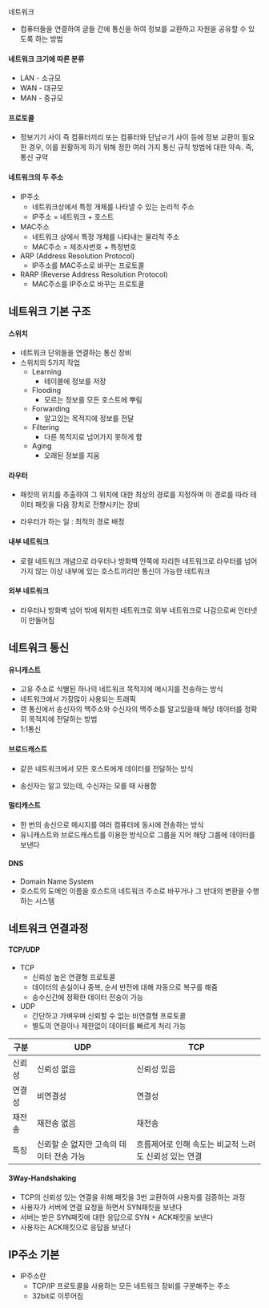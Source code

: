 네트워크

* 컴퓨터들을 연결하여 글들 간에 통신을 하여 정보를 교환하고 자원을 공유할 수 있도록 하는 방법



#### 네트워크 크기에 따른 분류

* LAN - 소규모
* WAN - 대규모
* MAN - 중규모



#### 프로토콜

* 정보기기 사이 즉 컴퓨터끼리 또는 컴퓨터와 단남ㄹ기 사이 등에 정보 교환이 필요한 경우, 이를 원활하게 하기 위해 정한 여러 가지 통신 규칙 방법에 대한 약속. 즉, 통신 규약



#### 네트워크의 두 주소

* IP주소
  * 네트워크상에서 특정 개체를 나타낼 수 있는 논리적 주소
  * IP주소 = 네트워크 + 호스트
* MAC주소
  * 네트워크 상에서 특정 개체를 나타내는 물리적 주소
  * MAC주소 = 제조사번호 + 특정번호
* ARP (Address Resolution Protocol)
  * IP주소를 MAC주소로 바꾸는 프로토콜
* RARP (Reverse Address Resolution Protocol)
  * MAC주소를 IP주소로 바꾸는 프로토콜



## 네트워크 기본 구조

#### 스위치

* 네트워크 단위들을 연결하는 통신 장비
* 스위치의 5가지 작업
  * Learning
    * 테이블에 정보를 저장
  * Flooding
    * 모르는 정보를 모든 호스트에 뿌림
  * Forwarding
    * 알고있는 목적지에 정보를 전달
  * Filtering
    * 다른 목적지로 넘어가지 못하게 함
  * Aging
    * 오래된 정보를 지움



#### 라우터

* 패킷의 위치를 추출하여 그 위치에 대한 최상의 경로를 지정하며 이 경로를 따라 테이터 패킷을 다음 장치로 전향시키는 장비

* 라우터가 하는 일 : 최적의 경로 배정



#### 내부 네트워크

* 로컬 네트워크 개념으로 라우터나 방화벽 안쪽에 자리한 네트워크로 라우터를 넘어가지 않는 이상 내부에 있는 호스트끼리만 통신이 가능한 네트워크



#### 외부 네트워크

* 라우터나 방화벽 넘어 밖에 위치한 네트워크로 외부 네트워크로 나감으로써 인터넷이 만들어짐



## 네트워크 통신

#### 유니캐스트

* 고유 주소로 식별된 하나의 네트워크 목적지에 메시지를 전송하는 방식
* 네트워크에서 가장많이 사용되는 트래픽
* 랜 통신에서 송신자의 맥주소와 수신자의 맥주소를 알고있을때 해당 데이터를 정확히 목적지에 전달하는 방법
* 1:1통신



#### 브로드캐스트

* 같은 네트워크에서 모든 호스트에게 데이터를 전달하는 방식

* 송신자는 알고 있는데, 수신자는 모를 때 사용함

#### 

#### 멀티캐스트

* 한 번의 송신으로 메시지를 여러 컴퓨터에 동시에 전송하는 방식
* 유니캐스트와 브로드캐스트를 이용한 방식으로 그룹을 지어 해당 그룹에 데이터를 보낸다



#### DNS

* Domain Name System
* 호스트의 도메인 이름을 호스트의 네트워크 주소로 바꾸거나 그 반대의 변환을 수행하는 시스템



## 네트워크 연결과정

#### TCP/UDP

* TCP
  * 신뢰성 높은 연결형 프로토콜
  * 데이터의 손실이나 중복, 순서 반전에 대해 자동으로 복구를 해줌
  * 송수신간에 정확한 데이터 전송이 가능
* UDP
  * 간단하고 가벼우며 신뢰할 수 없는 비연결형 프로토콜
  * 별도의 연결이나 제한없이 데이터를 빠르게 처리 가능



| 구분   | UDP                                      | TCP                                                   |
| ------ | ---------------------------------------- | ----------------------------------------------------- |
| 신뢰성 | 신뢰성 없음                              | 신뢰성 있음                                           |
| 연결성 | 비연결성                                 | 연결성                                                |
| 재전송 | 재전송 없음                              | 재전송                                                |
| 특징   | 신뢰할 순 없지만 고속의 데이터 전송 가능 | 흐름제어로 인해 속도는 비교적 느려도 신뢰성 있는 연결 |



#### 3Way-Handshaking

* TCP의 신뢰성 있는 연결을 위해 패킷을 3번 교환하여 사용자를 검증하는 과정
* 사용자가 서버에 연결 요청을 하면서 SYN패킷을 보낸다
* 서버는 받은 SYN패킷에 대한 응답으로 SYN + ACK패킷을 보낸다
* 사용자는 ACK패킷으로 응답을 보낸다



## IP주소 기본

* IP주소란
  * TCP/IP 프로토콜을 사용하는 모든 네트워크 장비를 구분해주는 주소
  * 32bit로 이루어짐





